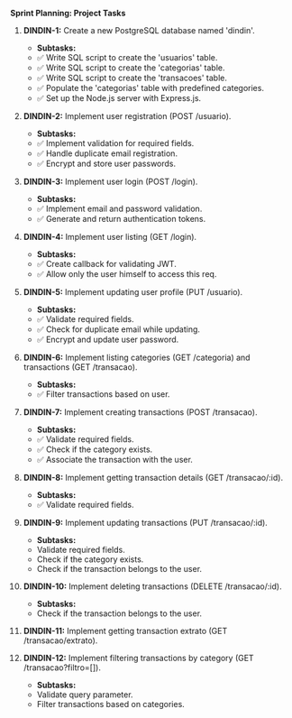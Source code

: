 **Sprint Planning: Project Tasks**

01. **DINDIN-1:** Create a new PostgreSQL database named 'dindin'.
    - **Subtasks:** 
     - ✅ Write SQL script to create the 'usuarios' table.
     - ✅ Write SQL script to create the 'categorias' table.
     - ✅ Write SQL script to create the 'transacoes' table.
     - ✅ Populate the 'categorias' table with predefined categories.
     - ✅ Set up the Node.js server with Express.js.

02. **DINDIN-2:** Implement user registration (POST /usuario).
    - **Subtasks:** 
     - ✅ Implement validation for required fields.
     - ✅ Handle duplicate email registration.
     - ✅ Encrypt and store user passwords.

03. **DINDIN-3:** Implement user login (POST /login).
    - **Subtasks:** 
     - ✅ Implement email and password validation.
     - ✅ Generate and return authentication tokens. 

04. **DINDIN-4:** Implement user listing (GET /login).
    - **Subtasks:** 
     - ✅ Create callback for validating JWT.
     - ✅ Allow only the user himself to access this req.

05. **DINDIN-5:** Implement updating user profile (PUT /usuario). 
    - **Subtasks:** 
     - ✅ Validate required fields.
     - ✅ Check for duplicate email while updating.
     - ✅ Encrypt and update user password.

06. **DINDIN-6:** Implement listing categories (GET /categoria) and transactions (GET /transacao).
    - **Subtasks:** 
     - ✅ Filter transactions based on user.

07. **DINDIN-7:** Implement creating transactions (POST /transacao).
    - **Subtasks:** 
     - ✅ Validate required fields.
     - ✅ Check if the category exists.
     - ✅ Associate the transaction with the user.

08. **DINDIN-8:** Implement getting transaction details (GET /transacao/:id).
    - **Subtasks:** 
     - ✅ Validate required fields.

09. **DINDIN-9:** Implement updating transactions (PUT /transacao/:id).
    - **Subtasks:** 
     - Validate required fields.
     - Check if the category exists.
     - Check if the transaction belongs to the user.

10. **DINDIN-10:** Implement deleting transactions (DELETE /transacao/:id).
    - **Subtasks:** 
     - Check if the transaction belongs to the user.

11. **DINDIN-11:** Implement getting transaction extrato (GET /transacao/extrato).

12. **DINDIN-12:** Implement filtering transactions by category (GET /transacao?filtro=[]).
    - **Subtasks:** 
     - Validate query parameter.
     - Filter transactions based on categories.

